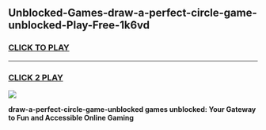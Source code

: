
## Unblocked-Games-draw-a-perfect-circle-game-unblocked-Play-Free-1k6vd
<h3>
<a href="https://premium76.site?title=draw-a-perfect-circle-game-unblocked&ref=15A">CLICK TO PLAY</a></h3>
<hr>

<h3>
<a href="https://premium76.site?title=draw-a-perfect-circle-game-unblocked&ref=15A">CLICK 2 PLAY</a>
  
</h3>

<a href="https://premium76.site?title=draw-a-perfect-circle-game-unblocked&ref=15A"><img src="https://clearcache.store/games.png"></a>


**draw-a-perfect-circle-game-unblocked games unblocked: Your Gateway to Fun and Accessible Online Gaming**
